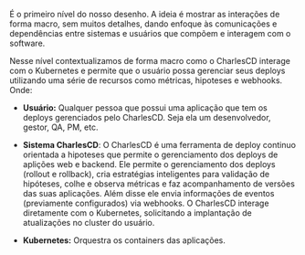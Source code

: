 É o primeiro nível do nosso desenho. A ideia é mostrar as interações de forma macro, sem muitos detalhes, dando enfoque às comunicações e dependências entre sistemas e usuários que compõem e interagem com o software.

Nesse nível contextualizamos  de forma macro como o CharlesCD interage com o Kubernetes e permite que o usuário possa gerenciar seus deploys utilizando uma série de recursos como métricas, hipoteses e webhooks. Onde:

- **Usuário:** Qualquer pessoa que possui uma aplicação que tem os deploys gerenciados pelo CharlesCD. Seja ela um desenvolvedor, gestor, QA, PM, etc.

- **Sistema CharlesCD**: O CharlesCD é uma ferramenta de deploy continuo orientada a hipoteses que permite o gerenciamento dos deploys de aplições web e backend. Ele permite o gerenciamento dos deploys (rollout e rollback), cria estratégias inteligentes para validação de hipóteses, colhe e observa métricas e faz acompanhamento de versões das suas aplicações. Além disse ele envia informações de eventos (previamente configurados) via webhooks. 
O CharlesCD interage diretamente com o Kubernetes, solicitando a implantação de atualizações no cluster do usuário.

- **Kubernetes:** Orquestra os containers das aplicações.
